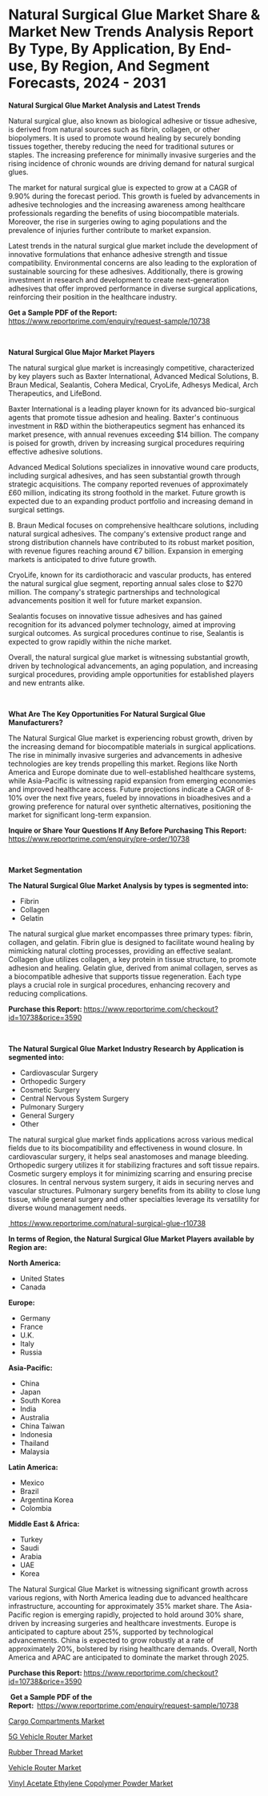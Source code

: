 <p><h1>Natural Surgical Glue Market Share & Market New Trends Analysis Report By Type, By Application, By End-use, By Region, And Segment Forecasts, 2024 - 2031</h1></p><p><strong>Natural Surgical Glue Market Analysis and Latest Trends</strong></p>
<p><p>Natural surgical glue, also known as biological adhesive or tissue adhesive, is derived from natural sources such as fibrin, collagen, or other biopolymers. It is used to promote wound healing by securely bonding tissues together, thereby reducing the need for traditional sutures or staples. The increasing preference for minimally invasive surgeries and the rising incidence of chronic wounds are driving demand for natural surgical glues.</p><p>The market for natural surgical glue is expected to grow at a CAGR of 9.90% during the forecast period. This growth is fueled by advancements in adhesive technologies and the increasing awareness among healthcare professionals regarding the benefits of using biocompatible materials. Moreover, the rise in surgeries owing to aging populations and the prevalence of injuries further contribute to market expansion.</p><p>Latest trends in the natural surgical glue market include the development of innovative formulations that enhance adhesive strength and tissue compatibility. Environmental concerns are also leading to the exploration of sustainable sourcing for these adhesives. Additionally, there is growing investment in research and development to create next-generation adhesives that offer improved performance in diverse surgical applications, reinforcing their position in the healthcare industry.</p></p>
<p><strong>Get a Sample PDF of the Report:&nbsp;</strong> <a href="https://www.reportprime.com/enquiry/request-sample/10738?utm_campaign=1169&utm_medium=2&utm_source=Github&utm_content=ia&utm_term=10102024&utm_id=natural-surgical-glue">https://www.reportprime.com/enquiry/request-sample/10738</a></p>
<p>&nbsp;</p>
<p><strong>Natural Surgical Glue Major Market Players</strong></p>
<p><p>The natural surgical glue market is increasingly competitive, characterized by key players such as Baxter International, Advanced Medical Solutions, B. Braun Medical, Sealantis, Cohera Medical, CryoLife, Adhesys Medical, Arch Therapeutics, and LifeBond.</p><p>Baxter International is a leading player known for its advanced bio-surgical agents that promote tissue adhesion and healing. Baxter's continuous investment in R&D within the biotherapeutics segment has enhanced its market presence, with annual revenues exceeding $14 billion. The company is poised for growth, driven by increasing surgical procedures requiring effective adhesive solutions.</p><p>Advanced Medical Solutions specializes in innovative wound care products, including surgical adhesives, and has seen substantial growth through strategic acquisitions. The company reported revenues of approximately £60 million, indicating its strong foothold in the market. Future growth is expected due to an expanding product portfolio and increasing demand in surgical settings.</p><p>B. Braun Medical focuses on comprehensive healthcare solutions, including natural surgical adhesives. The company's extensive product range and strong distribution channels have contributed to its robust market position, with revenue figures reaching around €7 billion. Expansion in emerging markets is anticipated to drive future growth.</p><p>CryoLife, known for its cardiothoracic and vascular products, has entered the natural surgical glue segment, reporting annual sales close to $270 million. The company's strategic partnerships and technological advancements position it well for future market expansion.</p><p>Sealantis focuses on innovative tissue adhesives and has gained recognition for its advanced polymer technology, aimed at improving surgical outcomes. As surgical procedures continue to rise, Sealantis is expected to grow rapidly within the niche market.</p><p>Overall, the natural surgical glue market is witnessing substantial growth, driven by technological advancements, an aging population, and increasing surgical procedures, providing ample opportunities for established players and new entrants alike.</p></p>
<p>&nbsp;</p>
<p><strong>What Are The Key Opportunities For Natural Surgical Glue Manufacturers?</strong></p>
<p><p>The Natural Surgical Glue market is experiencing robust growth, driven by the increasing demand for biocompatible materials in surgical applications. The rise in minimally invasive surgeries and advancements in adhesive technologies are key trends propelling this market. Regions like North America and Europe dominate due to well-established healthcare systems, while Asia-Pacific is witnessing rapid expansion from emerging economies and improved healthcare access. Future projections indicate a CAGR of 8-10% over the next five years, fueled by innovations in bioadhesives and a growing preference for natural over synthetic alternatives, positioning the market for significant long-term expansion.</p></p>
<p><strong>Inquire or Share Your Questions If Any Before Purchasing This Report:</strong> <a href="https://www.reportprime.com/enquiry/pre-order/10738?utm_campaign=1169&utm_medium=2&utm_source=Github&utm_content=ia&utm_term=10102024&utm_id=natural-surgical-glue">https://www.reportprime.com/enquiry/pre-order/10738</a></p>
<p>&nbsp;</p>
<p><strong>Market Segmentation</strong></p>
<p><strong>The Natural Surgical Glue Market Analysis by types is segmented into:</strong></p>
<p><ul><li>Fibrin</li><li>Collagen</li><li>Gelatin</li></ul></p>
<p><p>The natural surgical glue market encompasses three primary types: fibrin, collagen, and gelatin. Fibrin glue is designed to facilitate wound healing by mimicking natural clotting processes, providing an effective sealant. Collagen glue utilizes collagen, a key protein in tissue structure, to promote adhesion and healing. Gelatin glue, derived from animal collagen, serves as a biocompatible adhesive that supports tissue regeneration. Each type plays a crucial role in surgical procedures, enhancing recovery and reducing complications.</p></p>
<p><strong>Purchase this Report:&nbsp;</strong><a href="https://www.reportprime.com/checkout?id=10738&price=3590&utm_campaign=1169&utm_medium=2&utm_source=Github&utm_content=ia&utm_term=10102024&utm_id=natural-surgical-glue">https://www.reportprime.com/checkout?id=10738&price=3590</a></p>
<p>&nbsp;</p>
<p><strong>The Natural Surgical Glue Market Industry Research by Application is segmented into:</strong></p>
<p><ul><li>Cardiovascular Surgery</li><li>Orthopedic Surgery</li><li>Cosmetic Surgery</li><li>Central Nervous System Surgery</li><li>Pulmonary Surgery</li><li>General Surgery</li><li>Other</li></ul></p>
<p><p>The natural surgical glue market finds applications across various medical fields due to its biocompatibility and effectiveness in wound closure. In cardiovascular surgery, it helps seal anastomoses and manage bleeding. Orthopedic surgery utilizes it for stabilizing fractures and soft tissue repairs. Cosmetic surgery employs it for minimizing scarring and ensuring precise closures. In central nervous system surgery, it aids in securing nerves and vascular structures. Pulmonary surgery benefits from its ability to close lung tissue, while general surgery and other specialties leverage its versatility for diverse wound management needs.</p></p>
<p><a href="https://www.reportprime.com/natural-surgical-glue-r10738?utm_campaign=1169&utm_medium=2&utm_source=Github&utm_content=ia&utm_term=10102024&utm_id=natural-surgical-glue">&nbsp;https://www.reportprime.com/natural-surgical-glue-r10738</a></p>
<p><strong>In terms of Region, the Natural Surgical Glue Market Players available by Region are:</strong></p>
<p>
    <p> <strong> North America: </strong>
        <ul>
            <li>United States</li>
            <li>Canada</li>
        </ul>
        </p> 
    <p> <strong> Europe: </strong>
        <ul>
            <li>Germany</li>
            <li>France</li>
            <li>U.K.</li>
            <li>Italy</li>
            <li>Russia</li>
        </ul>
        </p> 
    <p> <strong> Asia-Pacific: </strong>
        <ul>
            <li>China</li>
            <li>Japan</li>
            <li>South Korea</li>
            <li>India</li>
            <li>Australia</li>
            <li>China Taiwan</li>
            <li>Indonesia</li>
            <li>Thailand</li>
            <li>Malaysia</li>
        </ul>
        </p> 
    <p> <strong> Latin America: </strong>
        <ul>
            <li>Mexico</li>
            <li>Brazil</li>
            <li>Argentina Korea</li>
            <li>Colombia</li>
        </ul>
        </p> 
    <p> <strong> Middle East & Africa: </strong>
        <ul>
            <li>Turkey</li>
            <li>Saudi</li>
            <li>Arabia</li>
            <li>UAE</li>
            <li>Korea</li>
        </ul>
    </p>
    </p>
<p><p>The Natural Surgical Glue Market is witnessing significant growth across various regions, with North America leading due to advanced healthcare infrastructure, accounting for approximately 35% market share. The Asia-Pacific region is emerging rapidly, projected to hold around 30% share, driven by increasing surgeries and healthcare investments. Europe is anticipated to capture about 25%, supported by technological advancements. China is expected to grow robustly at a rate of approximately 20%, bolstered by rising healthcare demands. Overall, North America and APAC are anticipated to dominate the market through 2025.</p></p>
<p><strong>Purchase this Report: </strong><a href="https://www.reportprime.com/checkout?id=10738&price=3590&utm_campaign=1169&utm_medium=2&utm_source=Github&utm_content=ia&utm_term=10102024&utm_id=natural-surgical-glue">https://www.reportprime.com/checkout?id=10738&price=3590</a></p>
<p>&nbsp;<strong>Get a Sample PDF of the Report:&nbsp;&nbsp;</strong><a href="https://www.reportprime.com/enquiry/request-sample/10738?utm_campaign=1169&utm_medium=2&utm_source=Github&utm_content=ia&utm_term=10102024&utm_id=natural-surgical-glue">https://www.reportprime.com/enquiry/request-sample/10738</a></p>
<p><strong></strong></p>
<p><p><a href="https://www.linkedin.com/pulse/cargo-compartments-market-outlook-share-analysis-growth-trends-tbccc?utm_campaign=1169&utm_medium=2&utm_source=Github&utm_content=ia&utm_term=10102024&utm_id=natural-surgical-glue">Cargo Compartments Market</a></p><p><a href="https://issuu.com/reportprime-2/docs/5g-vehicle-router-market-size-2030._0f961f48dd48fb?utm_campaign=1169&utm_medium=2&utm_source=Github&utm_content=ia&utm_term=10102024&utm_id=natural-surgical-glue">5G Vehicle Router Market</a></p><p><a href="https://www.linkedin.com/pulse/global-rubber-thread-market-focus-product-type-coarse-gauge-count-ekfwc?utm_campaign=1169&utm_medium=2&utm_source=Github&utm_content=ia&utm_term=10102024&utm_id=natural-surgical-glue">Rubber Thread Market</a></p><p><a href="https://issuu.com/reportprime-2/docs/vehicle-router-market-size-2030.ppt_c6d94b214502d3?utm_campaign=1169&utm_medium=2&utm_source=Github&utm_content=ia&utm_term=10102024&utm_id=natural-surgical-glue">Vehicle Router Market</a></p><p><a href="https://www.linkedin.com/pulse/vinyl-acetate-ethylene-copolymer-powder-market-transformation-h8eec?utm_campaign=1169&utm_medium=2&utm_source=Github&utm_content=ia&utm_term=10102024&utm_id=natural-surgical-glue">Vinyl Acetate Ethylene Copolymer Powder Market</a></p></p>